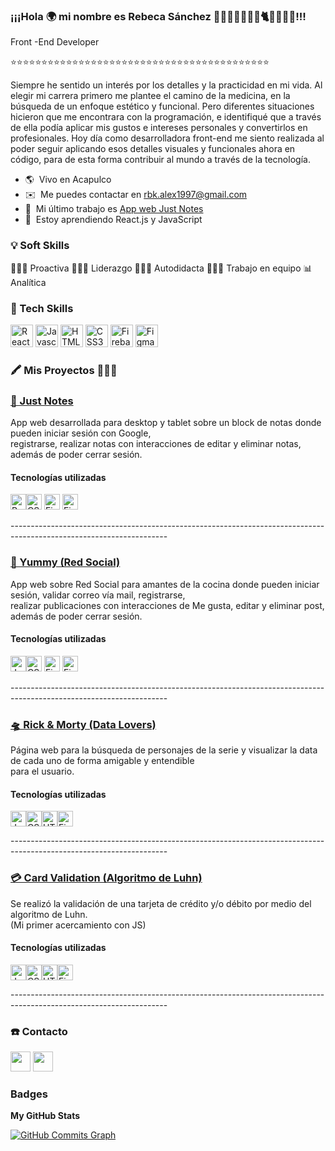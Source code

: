 ### ¡¡¡Hola 🌍 mi nombre es Rebeca Sánchez 👩🏻‍💻👨‍👩‍👧🧶🐈🐈‍🌴🥥🌊!!!<br/>

	
Front -End Developer

⭐⭐⭐⭐⭐⭐⭐⭐⭐⭐⭐⭐⭐⭐⭐⭐⭐⭐⭐⭐⭐⭐⭐⭐⭐⭐⭐⭐⭐⭐⭐⭐⭐⭐⭐⭐⭐⭐⭐⭐⭐⭐

Siempre he sentido un interés por los detalles y la practicidad en mi vida. Al elegir mi carrera primero me plantee el camino de la medicina, en la búsqueda de un enfoque estético y funcional. Pero diferentes situaciones hicieron que me encontrara con la programación, e identifiqué que a través de ella podía aplicar mis gustos e intereses personales y convertirlos en profesionales. Hoy día como desarrolladora front-end me siento realizada al poder seguir aplicando esos detalles visuales y funcionales ahora en código, para de esta forma contribuir al mundo a través de la tecnología. 

* 🌎  Vivo en Acapulco 
* ✉️  Me puedes contactar en [rbk.alex1997@gmail.com](mailto:rbk.alex1997@gmail.com)
* 🚀  Mi último trabajo es [App web Just Notes](https://just-notes-e4687.web.app/)
* 🧠  Estoy aprendiendo React.js y JavaScript

### 💡 Soft Skills
<p align="left">
   🙋🏻‍♀️ Proactiva  
   🧏🏻‍♀️ Liderazgo 
   👩🏻‍🎓 Autodidacta 
   ⛹🏻‍♀️ Trabajo en equipo 
   📊 Analítica 
</p>

### 💾 Tech Skills

<p align="left">
<a href="https://reactjs.org/" target="_blank" rel="noreferrer"><img src="https://raw.githubusercontent.com/danielcranney/readme-generator/main/public/icons/skills/react-colored.svg" width="36" height="36" alt="React" /></a>
<a href="https://developer.mozilla.org/en-US/docs/Web/JavaScript" target="_blank" rel="noreferrer"><img src="https://raw.githubusercontent.com/danielcranney/readme-generator/main/public/icons/skills/javascript-colored.svg" width="36" height="36" alt="Javascript"  /></a>
<a href="https://developer.mozilla.org/en-US/docs/Glossary/HTML5" target="_blank" rel="noreferrer"><img src="https://raw.githubusercontent.com/danielcranney/readme-generator/main/public/icons/skills/html5-colored.svg" width="36" height="36" alt="HTML5" /></a>
<a href="https://www.w3.org/TR/CSS/#css" target="_blank" rel="noreferrer"><img src="https://raw.githubusercontent.com/danielcranney/readme-generator/main/public/icons/skills/css3-colored.svg" width="36" height="36" alt="CSS3" /></a>
<a href="https://firebase.google.com/" target="_blank" rel="noreferrer"><img src="https://raw.githubusercontent.com/danielcranney/readme-generator/main/public/icons/skills/firebase-colored.svg" width="36" height="36" alt="Firebase" /></a>
<a href="https://www.figma.com/" target="_blank" rel="noreferrer"><img src="https://raw.githubusercontent.com/danielcranney/readme-generator/main/public/icons/skills/figma-colored.svg" width="36" height="36" alt="Figma" /></a>
</p>

### 🖍️ Mis Proyectos 👩🏻‍💻

<p align="left">
<a href="https://just-notes-e4687.web.app/" target="_blank" rel="noreferrer"><h3>📝 Just Notes</h3></a>
<p>App web desarrollada para desktop y tablet sobre un block de notas donde pueden iniciar sesión con Google,<br/> registrarse, realizar notas con interacciones de editar y eliminar notas, además de poder cerrar sesión.<h4>Tecnologías utilizadas</h4> <a href="https://reactjs.org/" target="_blank" rel="noreferrer"><img src="https://raw.githubusercontent.com/danielcranney/readme-generator/main/public/icons/skills/react-colored.svg" width="25" height="25" alt="React" /></a><a href="https://www.w3.org/TR/CSS/#css" target="_blank" rel="noreferrer"><img src="https://raw.githubusercontent.com/danielcranney/readme-generator/main/public/icons/skills/css3-colored.svg" width="25" height="25" alt="CSS3" /></a>
<a href="https://firebase.google.com/" target="_blank" rel="noreferrer"><img src="https://raw.githubusercontent.com/danielcranney/readme-generator/main/public/icons/skills/firebase-colored.svg" width="25" height="25" alt="Firebase" /></a>
<a href="https://www.figma.com/file/Dju0B1kBCpKPNWtb2ineK3/Just-Notes?node-id=0%3A1" target="_blank" rel="noreferrer"><img src="https://raw.githubusercontent.com/danielcranney/readme-generator/main/public/icons/skills/figma-colored.svg" width="25" height="25" alt="Figma" /></a></p>
---------------------------------------------------------------------------------------------------------------------

</p>
<p><a href="https://www.youtube.com/watch?v=QvmwYIPqTrY" target="_blank" rel="noreferrer"><h3>📱 Yummy (Red Social)</h3></a>
<p>App web sobre Red Social para amantes de la cocina donde pueden iniciar sesión, validar correo vía mail, registrarse,<br/> realizar publicaciones con interacciones de Me gusta, editar y eliminar post, además de poder cerrar sesión.<h4>Tecnologías utilizadas</h4> <a href="https://developer.mozilla.org/en-US/docs/Web/JavaScript" target="_blank" rel="noreferrer"><img src="https://raw.githubusercontent.com/danielcranney/readme-generator/main/public/icons/skills/javascript-colored.svg" width="25" height="25" alt="Javascript" /></a><a href="https://www.w3.org/TR/CSS/#css" target="_blank" rel="noreferrer"><img src="https://raw.githubusercontent.com/danielcranney/readme-generator/main/public/icons/skills/css3-colored.svg" width="25" height="25" alt="CSS3" /></a>
<a href="https://firebase.google.com/" target="_blank" rel="noreferrer"><img src="https://raw.githubusercontent.com/danielcranney/readme-generator/main/public/icons/skills/firebase-colored.svg" width="25" height="25" alt="Firebase" /></a>
<a href="https://www.figma.com/file/FyPm0QfyAjdoRyH0llh5oy/Yummy" target="_blank" rel="noreferrer"><img src="https://raw.githubusercontent.com/danielcranney/readme-generator/main/public/icons/skills/figma-colored.svg" width="25" height="25" alt="Figma" /></a></p>	
</p>
---------------------------------------------------------------------------------------------------------------------

</p>
<p><a href="https://beck03.github.io/rick-morty_page/" target="_blank" rel="noreferrer"><h3>🛸 Rick & Morty (Data Lovers)</h3></a>
<p>Página web para la búsqueda de personajes de la serie y visualizar la data de cada uno de forma amigable y entendible <br/>para el usuario.<h4>Tecnologías utilizadas</h4><a href="https://developer.mozilla.org/en-US/docs/Web/JavaScript" target="_blank" rel="noreferrer"><img src="https://raw.githubusercontent.com/danielcranney/readme-generator/main/public/icons/skills/javascript-colored.svg" width="25" height="25" alt="Javascript"  /></a><a href="https://www.w3.org/TR/CSS/#css" target="_blank" rel="noreferrer"><img src="https://raw.githubusercontent.com/danielcranney/readme-generator/main/public/icons/skills/css3-colored.svg" width="25" height="25" alt="CSS3" /></a><a href="https://developer.mozilla.org/en-US/docs/Glossary/HTML5" target="_blank" rel="noreferrer"><img src="https://raw.githubusercontent.com/danielcranney/readme-generator/main/public/icons/skills/html5-colored.svg" width="25" height="25" alt="HTML5" /></a><a href="https://www.figma.com/file/VYioy6uq6Scet0BbtFXoBG/Data-Lovers?node-id=0%3A1" target="_blank" rel="noreferrer"><img src="https://raw.githubusercontent.com/danielcranney/readme-generator/main/public/icons/skills/figma-colored.svg" width="25" height="25" alt="Figma" /></a></p>	
</p>
---------------------------------------------------------------------------------------------------------------------

<p><a href="https://beck03.github.io/CDMX012-card-validation/src/" target="_blank" rel="noreferrer"><h3>💳 Card Validation (Algoritmo de Luhn)</h3></a>
<p>Se realizó la validación de una tarjeta de crédito y/o débito por medio del algoritmo de Luhn.<br/>(Mi primer acercamiento con JS)<h4>Tecnologías utilizadas</h4><a href="https://developer.mozilla.org/en-US/docs/Web/JavaScript" target="_blank" rel="noreferrer"><img src="https://raw.githubusercontent.com/danielcranney/readme-generator/main/public/icons/skills/javascript-colored.svg" width="25" height="25" alt="Javascript"  /></a><a href="https://www.w3.org/TR/CSS/#css" target="_blank" rel="noreferrer"><img src="https://raw.githubusercontent.com/danielcranney/readme-generator/main/public/icons/skills/css3-colored.svg" width="25" height="25" alt="CSS3" /></a><a href="https://developer.mozilla.org/en-US/docs/Glossary/HTML5" target="_blank" rel="noreferrer"><img src="https://raw.githubusercontent.com/danielcranney/readme-generator/main/public/icons/skills/html5-colored.svg" width="25" height="25" alt="HTML5" /></a><a href="https://www.figma.com/proto/7pTSPPNkyHjVj4qoVvmm92/Card-Validation?node-id=1%3A3&scaling=scale-down&page-id=0%3A1&starting-point-node-id=1%3A3" target="_blank" rel="noreferrer"><img src="https://raw.githubusercontent.com/danielcranney/readme-generator/main/public/icons/skills/figma-colored.svg" width="25" height="25" alt="Figma" /></a></p>	
</p>
---------------------------------------------------------------------------------------------------------------------

### ☎️ Contacto

<p align="left"> <a href="https://www.github.com/Beck03" target="_blank" rel="noreferrer"><img src="https://raw.githubusercontent.com/danielcranney/readme-generator/main/public/icons/socials/github.svg" width="32" height="32" /></a> <a href="https://www.linkedin.com/in/rebeca-alejandra-sanchez/" target="_blank" rel="noreferrer"><img src="https://raw.githubusercontent.com/danielcranney/readme-generator/main/public/icons/socials/linkedin.svg" width="32" height="32" /></a></p>

### Badges

<b>My GitHub Stats</b>



<a href="http://www.github.com/Beck03"><img src="https://activity-graph.herokuapp.com/graph?username=Beck03&bg_color=1c1917&color=ffffff&line=0891b2&point=ffffff&area_color=1c1917&area=true&hide_border=true&custom_title=GitHub%20Commits%20Graph" alt="GitHub Commits Graph" /></a>



